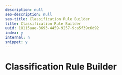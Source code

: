 ```yaml
---
description: null
seo-description: null
seo-title: Classification Rule Builder
title: Classification Rule Builder
uuid: 18115aae-3693-4459-9257-9ca5f39c6d92
index: y
internal: n
snippet: y
---
```


# Classification Rule Builder

